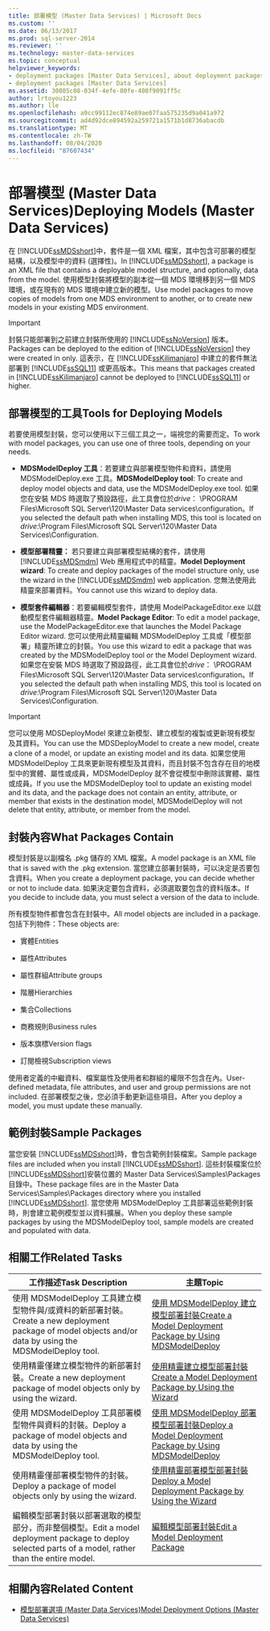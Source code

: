```yaml
---
title: 部署模型 (Master Data Services) | Microsoft Docs
ms.custom: ''
ms.date: 06/13/2017
ms.prod: sql-server-2014
ms.reviewer: ''
ms.technology: master-data-services
ms.topic: conceptual
helpviewer_keywords:
- deployment packages [Master Data Services], about deployment packages
- deployment packages [Master Data Services]
ms.assetid: 30085c08-034f-4efe-80fe-408f9091ff5c
author: lrtoyou1223
ms.author: lle
ms.openlocfilehash: a9cc99112ec874e89ae07faa575235d9a041a972
ms.sourcegitcommit: ad4d92dce894592a259721a1571b1d8736abacdb
ms.translationtype: MT
ms.contentlocale: zh-TW
ms.lasthandoff: 08/04/2020
ms.locfileid: "87607434"
---
```

# <a name="deploying-models-master-data-services"></a><span data-ttu-id="cfa6e-102">部署模型 (Master Data Services)</span><span class="sxs-lookup"><span data-stu-id="cfa6e-102">Deploying Models (Master Data Services)</span></span>
  <span data-ttu-id="cfa6e-103">在 [!INCLUDE[ssMDSshort](../includes/ssmdsshort-md.md)]中，套件是一個 XML 檔案，其中包含可部署的模型結構，以及模型中的資料 (選擇性)。</span><span class="sxs-lookup"><span data-stu-id="cfa6e-103">In [!INCLUDE[ssMDSshort](../includes/ssmdsshort-md.md)], a package is an XML file that contains a deployable model structure, and optionally, data from the model.</span></span> <span data-ttu-id="cfa6e-104">使用模型封裝將模型的副本從一個 MDS 環境移到另一個 MDS 環境，或在現有的 MDS 環境中建立新的模型。</span><span class="sxs-lookup"><span data-stu-id="cfa6e-104">Use model packages to move copies of models from one MDS environment to another, or to create new models in your existing MDS environment.</span></span>  
  
> [!IMPORTANT]  
>  <span data-ttu-id="cfa6e-105">封裝只能部署到之前建立封裝所使用的 [!INCLUDE[ssNoVersion](../includes/ssnoversion-md.md)] 版本。</span><span class="sxs-lookup"><span data-stu-id="cfa6e-105">Packages can be deployed to the edition of [!INCLUDE[ssNoVersion](../includes/ssnoversion-md.md)] they were created in only.</span></span> <span data-ttu-id="cfa6e-106">這表示，在 [!INCLUDE[ssKilimanjaro](../includes/sskilimanjaro-md.md)] 中建立的套件無法部署到 [!INCLUDE[ssSQL11](../includes/sssql11-md.md)] 或更高版本。</span><span class="sxs-lookup"><span data-stu-id="cfa6e-106">This means that packages created in [!INCLUDE[ssKilimanjaro](../includes/sskilimanjaro-md.md)] cannot be deployed to [!INCLUDE[ssSQL11](../includes/sssql11-md.md)] or higher.</span></span>  
  
## <a name="tools-for-deploying-models"></a><span data-ttu-id="cfa6e-107">部署模型的工具</span><span class="sxs-lookup"><span data-stu-id="cfa6e-107">Tools for Deploying Models</span></span>  
 <span data-ttu-id="cfa6e-108">若要使用模型封裝，您可以使用以下三個工具之一，端視您的需要而定。</span><span class="sxs-lookup"><span data-stu-id="cfa6e-108">To work with model packages, you can use one of three tools, depending on your needs.</span></span>  
  
-   <span data-ttu-id="cfa6e-109">**MDSModelDeploy 工具**：若要建立與部署模型物件和資料，請使用 MDSModelDeploy.exe 工具。</span><span class="sxs-lookup"><span data-stu-id="cfa6e-109">**MDSModelDeploy tool**: To create and deploy model objects and data, use the MDSModelDeploy.exe tool.</span></span> <span data-ttu-id="cfa6e-110">如果您在安裝 MDS 時選取了預設路徑，此工具會位於*drive*： \PROGRAM Files\Microsoft SQL Server\120\Master Data services\configuration。</span><span class="sxs-lookup"><span data-stu-id="cfa6e-110">If you selected the default path when installing MDS, this tool is located on *drive*:\Program Files\Microsoft SQL Server\120\Master Data Services\Configuration.</span></span>  
  
-   <span data-ttu-id="cfa6e-111">**模型部署精靈：** 若只要建立與部署模型結構的套件，請使用 [!INCLUDE[ssMDSmdm](../includes/ssmdsmdm-md.md)] Web 應用程式中的精靈。</span><span class="sxs-lookup"><span data-stu-id="cfa6e-111">**Model Deployment wizard**: To create and deploy packages of the model structure only, use the wizard in the [!INCLUDE[ssMDSmdm](../includes/ssmdsmdm-md.md)] web application.</span></span> <span data-ttu-id="cfa6e-112">您無法使用此精靈來部署資料。</span><span class="sxs-lookup"><span data-stu-id="cfa6e-112">You cannot use this wizard to deploy data.</span></span>  
  
-   <span data-ttu-id="cfa6e-113">**模型套件編輯器**：若要編輯模型套件，請使用 ModelPackageEditor.exe 以啟動模型套件編輯器精靈。</span><span class="sxs-lookup"><span data-stu-id="cfa6e-113">**Model Package Editor**: To edit a model package, use the ModelPackageEditor.exe that launches the Model Package Editor wizard.</span></span> <span data-ttu-id="cfa6e-114">您可以使用此精靈編輯 MDSModelDeploy 工具或「模型部署」精靈所建立的封裝。</span><span class="sxs-lookup"><span data-stu-id="cfa6e-114">You use this wizard to edit a package that was created by the MDSModelDeploy tool or the Model Deployment wizard.</span></span> <span data-ttu-id="cfa6e-115">如果您在安裝 MDS 時選取了預設路徑，此工具會位於*drive*： \PROGRAM Files\Microsoft SQL Server\120\Master Data services\configuration。</span><span class="sxs-lookup"><span data-stu-id="cfa6e-115">If you selected the default path when installing MDS, this tool is located on *drive*:\Program Files\Microsoft SQL Server\120\Master Data Services\Configuration.</span></span>  
  
> [!IMPORTANT]  
>  <span data-ttu-id="cfa6e-116">您可以使用 MDSDeployModel 來建立新模型、建立模型的複製或更新現有模型及其資料。</span><span class="sxs-lookup"><span data-stu-id="cfa6e-116">You can use the MDSDeployModel to create a new model, create a clone of a model, or update an existing model and its data.</span></span> <span data-ttu-id="cfa6e-117">如果您使用 MDSModelDeploy 工具來更新現有模型及其資料，而且封裝不包含存在目的地模型中的實體、屬性或成員，MDSModelDeploy 就不會從模型中刪除該實體、屬性或成員。</span><span class="sxs-lookup"><span data-stu-id="cfa6e-117">If you use the MDSModelDeploy tool to update an existing model and its data, and the package does not contain an entity, attribute, or member that exists in the destination model, MDSModelDeploy will not delete that entity, attribute, or member from the model.</span></span>  
  
## <a name="what-packages-contain"></a><span data-ttu-id="cfa6e-118">封裝內容</span><span class="sxs-lookup"><span data-stu-id="cfa6e-118">What Packages Contain</span></span>  
 <span data-ttu-id="cfa6e-119">模型封裝是以副檔名 .pkg 儲存的 XML 檔案。</span><span class="sxs-lookup"><span data-stu-id="cfa6e-119">A model package is an XML file that is saved with the .pkg extension.</span></span> <span data-ttu-id="cfa6e-120">當您建立部署封裝時，可以決定是否要包含資料。</span><span class="sxs-lookup"><span data-stu-id="cfa6e-120">When you create a deployment package, you can decide whether or not to include data.</span></span> <span data-ttu-id="cfa6e-121">如果決定要包含資料，必須選取要包含的資料版本。</span><span class="sxs-lookup"><span data-stu-id="cfa6e-121">If you decide to include data, you must select a version of the data to include.</span></span>  
  
 <span data-ttu-id="cfa6e-122">所有模型物件都會包含在封裝中。</span><span class="sxs-lookup"><span data-stu-id="cfa6e-122">All model objects are included in a package.</span></span> <span data-ttu-id="cfa6e-123">包括下列物件：</span><span class="sxs-lookup"><span data-stu-id="cfa6e-123">These objects are:</span></span>  
  
-   <span data-ttu-id="cfa6e-124">實體</span><span class="sxs-lookup"><span data-stu-id="cfa6e-124">Entities</span></span>  
  
-   <span data-ttu-id="cfa6e-125">屬性</span><span class="sxs-lookup"><span data-stu-id="cfa6e-125">Attributes</span></span>  
  
-   <span data-ttu-id="cfa6e-126">屬性群組</span><span class="sxs-lookup"><span data-stu-id="cfa6e-126">Attribute groups</span></span>  
  
-   <span data-ttu-id="cfa6e-127">階層</span><span class="sxs-lookup"><span data-stu-id="cfa6e-127">Hierarchies</span></span>  
  
-   <span data-ttu-id="cfa6e-128">集合</span><span class="sxs-lookup"><span data-stu-id="cfa6e-128">Collections</span></span>  
  
-   <span data-ttu-id="cfa6e-129">商務規則</span><span class="sxs-lookup"><span data-stu-id="cfa6e-129">Business rules</span></span>  
  
-   <span data-ttu-id="cfa6e-130">版本旗標</span><span class="sxs-lookup"><span data-stu-id="cfa6e-130">Version flags</span></span>  
  
-   <span data-ttu-id="cfa6e-131">訂閱檢視</span><span class="sxs-lookup"><span data-stu-id="cfa6e-131">Subscription views</span></span>  
  
 <span data-ttu-id="cfa6e-132">使用者定義的中繼資料、檔案屬性及使用者和群組的權限不包含在內。</span><span class="sxs-lookup"><span data-stu-id="cfa6e-132">User-defined metadata, file attributes, and user and group permissions are not included.</span></span> <span data-ttu-id="cfa6e-133">在部署模型之後，您必須手動更新這些項目。</span><span class="sxs-lookup"><span data-stu-id="cfa6e-133">After you deploy a model, you must update these manually.</span></span>  
  
## <a name="sample-packages"></a><span data-ttu-id="cfa6e-134">範例封裝</span><span class="sxs-lookup"><span data-stu-id="cfa6e-134">Sample Packages</span></span>  
 <span data-ttu-id="cfa6e-135">當您安裝 [!INCLUDE[ssMDSshort](../includes/ssmdsshort-md.md)]時，會包含範例封裝檔案。</span><span class="sxs-lookup"><span data-stu-id="cfa6e-135">Sample package files are included when you install [!INCLUDE[ssMDSshort](../includes/ssmdsshort-md.md)].</span></span> <span data-ttu-id="cfa6e-136">這些封裝檔案位於 [!INCLUDE[ssMDSshort](../includes/ssmdsshort-md.md)]安裝位置的 Master Data Services\Samples\Packages 目錄中。</span><span class="sxs-lookup"><span data-stu-id="cfa6e-136">These package files are in the Master Data Services\Samples\Packages directory where you installed [!INCLUDE[ssMDSshort](../includes/ssmdsshort-md.md)].</span></span> <span data-ttu-id="cfa6e-137">當您使用 MDSModelDeploy 工具部署這些範例封裝時，則會建立範例模型並以資料擴展。</span><span class="sxs-lookup"><span data-stu-id="cfa6e-137">When you deploy these sample packages by using the MDSModelDeploy tool, sample models are created and populated with data.</span></span>  
  
## <a name="related-tasks"></a><span data-ttu-id="cfa6e-138">相關工作</span><span class="sxs-lookup"><span data-stu-id="cfa6e-138">Related Tasks</span></span>  
  
|<span data-ttu-id="cfa6e-139">工作描述</span><span class="sxs-lookup"><span data-stu-id="cfa6e-139">Task Description</span></span>|<span data-ttu-id="cfa6e-140">主題</span><span class="sxs-lookup"><span data-stu-id="cfa6e-140">Topic</span></span>|  
|----------------------|-----------|  
|<span data-ttu-id="cfa6e-141">使用 MDSModelDeploy 工具建立模型物件與/或資料的新部署封裝。</span><span class="sxs-lookup"><span data-stu-id="cfa6e-141">Create a new deployment package of model objects and/or data by using the MDSModelDeploy tool.</span></span>|[<span data-ttu-id="cfa6e-142">使用 MDSModelDeploy 建立模型部署封裝</span><span class="sxs-lookup"><span data-stu-id="cfa6e-142">Create a Model Deployment Package by Using MDSModelDeploy</span></span>](../../2014/master-data-services/create-a-model-deployment-package-by-using-mdsmodeldeploy.md)|  
|<span data-ttu-id="cfa6e-143">使用精靈僅建立模型物件的新部署封裝。</span><span class="sxs-lookup"><span data-stu-id="cfa6e-143">Create a new deployment package of model objects only by using the wizard.</span></span>|[<span data-ttu-id="cfa6e-144">使用精靈建立模型部署封裝</span><span class="sxs-lookup"><span data-stu-id="cfa6e-144">Create a Model Deployment Package by Using the Wizard</span></span>](../../2014/master-data-services/create-a-model-deployment-package-by-using-the-wizard.md)|  
|<span data-ttu-id="cfa6e-145">使用 MDSModelDeploy 工具部署模型物件與資料的封裝。</span><span class="sxs-lookup"><span data-stu-id="cfa6e-145">Deploy a package of model objects and data by using the MDSModelDeploy tool.</span></span>|[<span data-ttu-id="cfa6e-146">使用 MDSModelDeploy 部署模型部署封裝</span><span class="sxs-lookup"><span data-stu-id="cfa6e-146">Deploy a Model Deployment Package by Using MDSModelDeploy</span></span>](../../2014/master-data-services/deploy-a-model-deployment-package-by-using-mdsmodeldeploy.md)|  
|<span data-ttu-id="cfa6e-147">使用精靈僅部署模型物件的封裝。</span><span class="sxs-lookup"><span data-stu-id="cfa6e-147">Deploy a package of model objects only by using the wizard.</span></span>|[<span data-ttu-id="cfa6e-148">使用精靈部署模型部署封裝</span><span class="sxs-lookup"><span data-stu-id="cfa6e-148">Deploy a Model Deployment Package by Using the Wizard</span></span>](../../2014/master-data-services/deploy-a-model-deployment-package-by-using-the-wizard.md)|  
|<span data-ttu-id="cfa6e-149">編輯模型部署封裝以部署選取的模型部分，而非整個模型。</span><span class="sxs-lookup"><span data-stu-id="cfa6e-149">Edit a model deployment package to deploy selected parts of a model, rather than the entire model.</span></span>|[<span data-ttu-id="cfa6e-150">編輯模型部署封裝</span><span class="sxs-lookup"><span data-stu-id="cfa6e-150">Edit a Model Deployment Package</span></span>](../../2014/master-data-services/edit-a-model-deployment-package.md)|  
  
## <a name="related-content"></a><span data-ttu-id="cfa6e-151">相關內容</span><span class="sxs-lookup"><span data-stu-id="cfa6e-151">Related Content</span></span>  
  
-   [<span data-ttu-id="cfa6e-152">模型部署選項 &#40;Master Data Services&#41;</span><span class="sxs-lookup"><span data-stu-id="cfa6e-152">Model Deployment Options &#40;Master Data Services&#41;</span></span>](model-deployment-options-master-data-services.md)  
  
  
